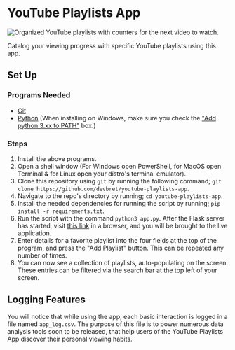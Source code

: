 # YouTube Playlists App

![Organized YouTube playlists with counters for the next video to watch.](https://hosting.photobucket.com/images/i/bernhoftbret/screenshot-of-new-yt-playlist-app-ui.png)

Catalog your viewing progress with specific YouTube playlists using this app.

## Set Up

### Programs Needed

-   [Git](https://git-scm.com/downloads)
-   [Python](https://www.python.org/downloads/) (When installing on Windows, make sure you check the ["Add python 3.xx to PATH"](https://hosting.photobucket.com/images/i/bernhoftbret/python.png) box.)

### Steps

1. Install the above programs.
2. Open a shell window (For Windows open PowerShell, for MacOS open Terminal & for Linux open your distro's terminal emulator).
3. Clone this repository using `git` by running the following command; `git clone https://github.com/devbret/youtube-playlists-app`.
4. Navigate to the repo's directory by running; `cd youtube-playlists-app`.
5. Install the needed dependencies for running the script by running; `pip install -r requirements.txt`.
6. Run the script with the command `python3 app.py`. After the Flask server has started, visit [this link](http://127.0.0.1:5000/) in a browser, and you will be brought to the live application.
7. Enter details for a favorite playlist into the four fields at the top of the program, and press the "Add Playlist" button. This can be repeated any number of times.
8. You can now see a collection of playlists, auto-populating on the screen. These entries can be filtered via the search bar at the top left of your screen.

## Logging Features

You will notice that while using the app, each basic interaction is logged in a file named `app_log.csv`. The purpose of this file is to power numerous data analysis tools soon to be released, that help users of the YouTube Playlists App discover their personal viewing habits.
